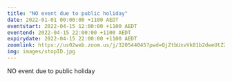 ```yaml
---
title: "NO event due to public holiday"
date: 2022-01-01 00:00:00 +1100 AEDT
eventstart: 2022-04-15 12:00:00 +1100 AEDT
eventend: 2022-04-15 22:00:00 +1100 AEDT
expirydate: 2022-04-15 22:00:00 +1100 AEDT
zoomlink: https://us02web.zoom.us/j/320544045?pwd=QjZtbUxvVk81b2dweUtZZTE3ZE9IZz09
img: images/stopID.jpg
---
```


NO event due to public holiday